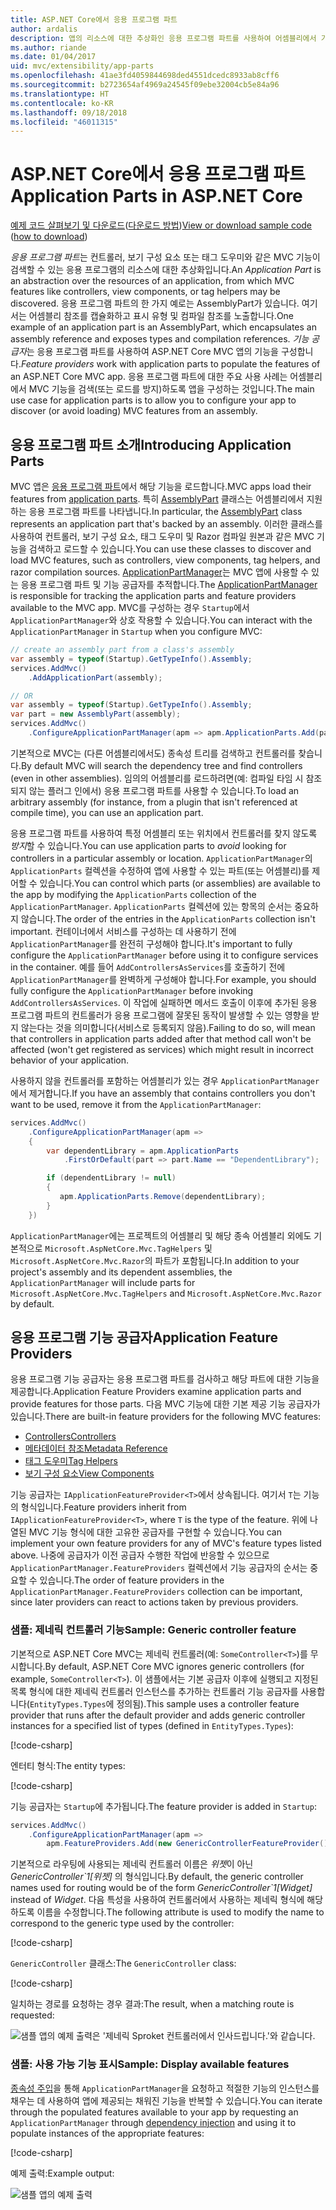 ```yaml
---
title: ASP.NET Core에서 응용 프로그램 파트
author: ardalis
description: 앱의 리소스에 대한 추상화인 응용 프로그램 파트를 사용하여 어셈블리에서 기능을 검색하거나 로드하지 않도록 하는 방법을 알아봅니다.
ms.author: riande
ms.date: 01/04/2017
uid: mvc/extensibility/app-parts
ms.openlocfilehash: 41ae3fd4059844698ded4551dcedc8933ab8cff6
ms.sourcegitcommit: b2723654af4969a24545f09ebe32004cb5e84a96
ms.translationtype: HT
ms.contentlocale: ko-KR
ms.lasthandoff: 09/18/2018
ms.locfileid: "46011315"
---
```

# <a name="application-parts-in-aspnet-core"></a><span data-ttu-id="48a94-103">ASP.NET Core에서 응용 프로그램 파트</span><span class="sxs-lookup"><span data-stu-id="48a94-103">Application Parts in ASP.NET Core</span></span>

<span data-ttu-id="48a94-104">[예제 코드 살펴보기 및 다운로드](https://github.com/aspnet/Docs/tree/master/aspnetcore/mvc/advanced/app-parts/sample)([다운로드 방법](xref:tutorials/index#how-to-download-a-sample))</span><span class="sxs-lookup"><span data-stu-id="48a94-104">[View or download sample code](https://github.com/aspnet/Docs/tree/master/aspnetcore/mvc/advanced/app-parts/sample) ([how to download](xref:tutorials/index#how-to-download-a-sample))</span></span>

<span data-ttu-id="48a94-105">*응용 프로그램 파트*는 컨트롤러, 보기 구성 요소 또는 태그 도우미와 같은 MVC 기능이 검색할 수 있는 응용 프로그램의 리소스에 대한 추상화입니다.</span><span class="sxs-lookup"><span data-stu-id="48a94-105">An *Application Part* is an abstraction over the resources of an application, from which MVC features like controllers, view components, or tag helpers may be discovered.</span></span> <span data-ttu-id="48a94-106">응용 프로그램 파트의 한 가지 예로는 AssemblyPart가 있습니다. 여기서는 어셈블리 참조를 캡슐화하고 표시 유형 및 컴파일 참조를 노출합니다.</span><span class="sxs-lookup"><span data-stu-id="48a94-106">One example of an application part is an AssemblyPart, which encapsulates an assembly reference and exposes types and compilation references.</span></span> <span data-ttu-id="48a94-107">*기능 공급자*는 응용 프로그램 파트를 사용하여 ASP.NET Core MVC 앱의 기능을 구성합니다.</span><span class="sxs-lookup"><span data-stu-id="48a94-107">*Feature providers* work with application parts to populate the features of an ASP.NET Core MVC app.</span></span> <span data-ttu-id="48a94-108">응용 프로그램 파트에 대한 주요 사용 사례는 어셈블리에서 MVC 기능을 검색(또는 로드를 방지)하도록 앱을 구성하는 것입니다.</span><span class="sxs-lookup"><span data-stu-id="48a94-108">The main use case for application parts is to allow you to configure your app to discover (or avoid loading) MVC features from an assembly.</span></span>

## <a name="introducing-application-parts"></a><span data-ttu-id="48a94-109">응용 프로그램 파트 소개</span><span class="sxs-lookup"><span data-stu-id="48a94-109">Introducing Application Parts</span></span>

<span data-ttu-id="48a94-110">MVC 앱은 [응용 프로그램 파트](/dotnet/api/microsoft.aspnetcore.mvc.applicationparts.applicationpart)에서 해당 기능을 로드합니다.</span><span class="sxs-lookup"><span data-stu-id="48a94-110">MVC apps load their features from [application parts](/dotnet/api/microsoft.aspnetcore.mvc.applicationparts.applicationpart).</span></span> <span data-ttu-id="48a94-111">특히 [AssemblyPart](/dotnet/api/microsoft.aspnetcore.mvc.applicationparts.assemblypart#Microsoft_AspNetCore_Mvc_ApplicationParts_AssemblyPart) 클래스는 어셈블리에서 지원하는 응용 프로그램 파트를 나타냅니다.</span><span class="sxs-lookup"><span data-stu-id="48a94-111">In particular, the [AssemblyPart](/dotnet/api/microsoft.aspnetcore.mvc.applicationparts.assemblypart#Microsoft_AspNetCore_Mvc_ApplicationParts_AssemblyPart) class represents an application part that's backed by an assembly.</span></span> <span data-ttu-id="48a94-112">이러한 클래스를 사용하여 컨트롤러, 보기 구성 요소, 태그 도우미 및 Razor 컴파일 원본과 같은 MVC 기능을 검색하고 로드할 수 있습니다.</span><span class="sxs-lookup"><span data-stu-id="48a94-112">You can use these classes to discover and load MVC features, such as controllers, view components, tag helpers, and razor compilation sources.</span></span> <span data-ttu-id="48a94-113">[ApplicationPartManager](/dotnet/api/microsoft.aspnetcore.mvc.applicationparts.applicationpartmanager)는 MVC 앱에 사용할 수 있는 응용 프로그램 파트 및 기능 공급자를 추적합니다.</span><span class="sxs-lookup"><span data-stu-id="48a94-113">The [ApplicationPartManager](/dotnet/api/microsoft.aspnetcore.mvc.applicationparts.applicationpartmanager) is responsible for tracking the application parts and feature providers available to the MVC app.</span></span> <span data-ttu-id="48a94-114">MVC를 구성하는 경우 `Startup`에서 `ApplicationPartManager`와 상호 작용할 수 있습니다.</span><span class="sxs-lookup"><span data-stu-id="48a94-114">You can interact with the `ApplicationPartManager` in `Startup` when you configure MVC:</span></span>

```csharp
// create an assembly part from a class's assembly
var assembly = typeof(Startup).GetTypeInfo().Assembly;
services.AddMvc()
    .AddApplicationPart(assembly);

// OR
var assembly = typeof(Startup).GetTypeInfo().Assembly;
var part = new AssemblyPart(assembly);
services.AddMvc()
    .ConfigureApplicationPartManager(apm => apm.ApplicationParts.Add(part));
```

<span data-ttu-id="48a94-115">기본적으로 MVC는 (다른 어셈블리에서도) 종속성 트리를 검색하고 컨트롤러를 찾습니다.</span><span class="sxs-lookup"><span data-stu-id="48a94-115">By default MVC will search the dependency tree and find controllers (even in other assemblies).</span></span> <span data-ttu-id="48a94-116">임의의 어셈블리를 로드하려면(예: 컴파일 타임 시 참조되지 않는 플러그 인에서) 응용 프로그램 파트를 사용할 수 있습니다.</span><span class="sxs-lookup"><span data-stu-id="48a94-116">To load an arbitrary assembly (for instance, from a plugin that isn't referenced at compile time), you can use an application part.</span></span>

<span data-ttu-id="48a94-117">응용 프로그램 파트를 사용하여 특정 어셈블리 또는 위치에서 컨트롤러를 찾지 않도록 *방지*할 수 있습니다.</span><span class="sxs-lookup"><span data-stu-id="48a94-117">You can use application parts to *avoid* looking for controllers in a particular assembly or location.</span></span> <span data-ttu-id="48a94-118">`ApplicationPartManager`의 `ApplicationParts` 컬렉션을 수정하여 앱에 사용할 수 있는 파트(또는 어셈블리)를 제어할 수 있습니다.</span><span class="sxs-lookup"><span data-stu-id="48a94-118">You can control which parts (or assemblies) are available to the app by modifying the `ApplicationParts` collection of the `ApplicationPartManager`.</span></span> <span data-ttu-id="48a94-119">`ApplicationParts` 컬렉션에 있는 항목의 순서는 중요하지 않습니다.</span><span class="sxs-lookup"><span data-stu-id="48a94-119">The order of the entries in the `ApplicationParts` collection isn't important.</span></span> <span data-ttu-id="48a94-120">컨테이너에서 서비스를 구성하는 데 사용하기 전에 `ApplicationPartManager`를 완전히 구성해야 합니다.</span><span class="sxs-lookup"><span data-stu-id="48a94-120">It's important to fully configure the `ApplicationPartManager` before using it to configure services in the container.</span></span> <span data-ttu-id="48a94-121">예를 들어 `AddControllersAsServices`를 호출하기 전에 `ApplicationPartManager`를 완벽하게 구성해야 합니다.</span><span class="sxs-lookup"><span data-stu-id="48a94-121">For example, you should fully configure the `ApplicationPartManager` before invoking `AddControllersAsServices`.</span></span> <span data-ttu-id="48a94-122">이 작업에 실패하면 메서드 호출이 이후에 추가된 응용 프로그램 파트의 컨트롤러가 응용 프로그램에 잘못된 동작이 발생할 수 있는 영향을 받지 않는다는 것을 의미합니다(서비스로 등록되지 않음).</span><span class="sxs-lookup"><span data-stu-id="48a94-122">Failing to do so, will mean that controllers in application parts added after that method call won't be affected (won't get registered as services) which might result in incorrect behavior of your application.</span></span>

<span data-ttu-id="48a94-123">사용하지 않을 컨트롤러를 포함하는 어셈블리가 있는 경우 `ApplicationPartManager`에서 제거합니다.</span><span class="sxs-lookup"><span data-stu-id="48a94-123">If you have an assembly that contains controllers you don't want to be used, remove it from the `ApplicationPartManager`:</span></span>

```csharp
services.AddMvc()
    .ConfigureApplicationPartManager(apm =>
    {
        var dependentLibrary = apm.ApplicationParts
            .FirstOrDefault(part => part.Name == "DependentLibrary");

        if (dependentLibrary != null)
        {
           apm.ApplicationParts.Remove(dependentLibrary);
        }
    })
```

<span data-ttu-id="48a94-124">`ApplicationPartManager`에는 프로젝트의 어셈블리 및 해당 종속 어셈블리 외에도 기본적으로 `Microsoft.AspNetCore.Mvc.TagHelpers` 및 `Microsoft.AspNetCore.Mvc.Razor`의 파트가 포함됩니다.</span><span class="sxs-lookup"><span data-stu-id="48a94-124">In addition to your project's assembly and its dependent assemblies, the `ApplicationPartManager` will include parts for `Microsoft.AspNetCore.Mvc.TagHelpers` and `Microsoft.AspNetCore.Mvc.Razor` by default.</span></span>

## <a name="application-feature-providers"></a><span data-ttu-id="48a94-125">응용 프로그램 기능 공급자</span><span class="sxs-lookup"><span data-stu-id="48a94-125">Application Feature Providers</span></span>

<span data-ttu-id="48a94-126">응용 프로그램 기능 공급자는 응용 프로그램 파트를 검사하고 해당 파트에 대한 기능을 제공합니다.</span><span class="sxs-lookup"><span data-stu-id="48a94-126">Application Feature Providers examine application parts and provide features for those parts.</span></span> <span data-ttu-id="48a94-127">다음 MVC 기능에 대한 기본 제공 기능 공급자가 있습니다.</span><span class="sxs-lookup"><span data-stu-id="48a94-127">There are built-in feature providers for the following MVC features:</span></span>

* [<span data-ttu-id="48a94-128">Controllers</span><span class="sxs-lookup"><span data-stu-id="48a94-128">Controllers</span></span>](/dotnet/api/microsoft.aspnetcore.mvc.controllers.controllerfeatureprovider)
* [<span data-ttu-id="48a94-129">메타데이터 참조</span><span class="sxs-lookup"><span data-stu-id="48a94-129">Metadata Reference</span></span>](/dotnet/api/microsoft.aspnetcore.mvc.razor.compilation.metadatareferencefeatureprovider)
* [<span data-ttu-id="48a94-130">태그 도우미</span><span class="sxs-lookup"><span data-stu-id="48a94-130">Tag Helpers</span></span>](/dotnet/api/microsoft.aspnetcore.mvc.razor.taghelpers.taghelperfeatureprovider)
* [<span data-ttu-id="48a94-131">보기 구성 요소</span><span class="sxs-lookup"><span data-stu-id="48a94-131">View Components</span></span>](/dotnet/api/microsoft.aspnetcore.mvc.viewcomponents.viewcomponentfeatureprovider)

<span data-ttu-id="48a94-132">기능 공급자는 `IApplicationFeatureProvider<T>`에서 상속됩니다. 여기서 `T`는 기능의 형식입니다.</span><span class="sxs-lookup"><span data-stu-id="48a94-132">Feature providers inherit from `IApplicationFeatureProvider<T>`, where `T` is the type of the feature.</span></span> <span data-ttu-id="48a94-133">위에 나열된 MVC 기능 형식에 대한 고유한 공급자를 구현할 수 있습니다.</span><span class="sxs-lookup"><span data-stu-id="48a94-133">You can implement your own feature providers for any of MVC's feature types listed above.</span></span> <span data-ttu-id="48a94-134">나중에 공급자가 이전 공급자 수행한 작업에 반응할 수 있으므로 `ApplicationPartManager.FeatureProviders` 컬렉션에서 기능 공급자의 순서는 중요할 수 있습니다.</span><span class="sxs-lookup"><span data-stu-id="48a94-134">The order of feature providers in the `ApplicationPartManager.FeatureProviders` collection can be important, since later providers can react to actions taken by previous providers.</span></span>

### <a name="sample-generic-controller-feature"></a><span data-ttu-id="48a94-135">샘플: 제네릭 컨트롤러 기능</span><span class="sxs-lookup"><span data-stu-id="48a94-135">Sample: Generic controller feature</span></span>

<span data-ttu-id="48a94-136">기본적으로 ASP.NET Core MVC는 제네릭 컨트롤러(예: `SomeController<T>`)를 무시합니다.</span><span class="sxs-lookup"><span data-stu-id="48a94-136">By default, ASP.NET Core MVC ignores generic controllers (for example, `SomeController<T>`).</span></span> <span data-ttu-id="48a94-137">이 샘플에서는 기본 공급자 이후에 실행되고 지정된 목록 형식에 대한 제네릭 컨트롤러 인스턴스를 추가하는 컨트롤러 기능 공급자를 사용합니다(`EntityTypes.Types`에 정의됨).</span><span class="sxs-lookup"><span data-stu-id="48a94-137">This sample uses a controller feature provider that runs after the default provider and adds generic controller instances for a specified list of types (defined in `EntityTypes.Types`):</span></span>

[!code-csharp[](./app-parts/sample/AppPartsSample/GenericControllerFeatureProvider.cs?highlight=13&range=18-36)]

<span data-ttu-id="48a94-138">엔터티 형식:</span><span class="sxs-lookup"><span data-stu-id="48a94-138">The entity types:</span></span>

[!code-csharp[](./app-parts/sample/AppPartsSample/Model/EntityTypes.cs?range=6-16)]

<span data-ttu-id="48a94-139">기능 공급자는 `Startup`에 추가됩니다.</span><span class="sxs-lookup"><span data-stu-id="48a94-139">The feature provider is added in `Startup`:</span></span>

```csharp
services.AddMvc()
    .ConfigureApplicationPartManager(apm => 
        apm.FeatureProviders.Add(new GenericControllerFeatureProvider()));
```

<span data-ttu-id="48a94-140">기본적으로 라우팅에 사용되는 제네릭 컨트롤러 이름은 *위젯*이 아닌 *GenericController\`1[위젯]* 의 형식입니다.</span><span class="sxs-lookup"><span data-stu-id="48a94-140">By default, the generic controller names used for routing would be of the form *GenericController\`1[Widget]* instead of *Widget*.</span></span> <span data-ttu-id="48a94-141">다음 특성을 사용하여 컨트롤러에서 사용하는 제네릭 형식에 해당하도록 이름을 수정합니다.</span><span class="sxs-lookup"><span data-stu-id="48a94-141">The following attribute is used to modify the name to correspond to the generic type used by the controller:</span></span>

[!code-csharp[](./app-parts/sample/AppPartsSample/GenericControllerNameConvention.cs)]

<span data-ttu-id="48a94-142">`GenericController` 클래스:</span><span class="sxs-lookup"><span data-stu-id="48a94-142">The `GenericController` class:</span></span>

[!code-csharp[](./app-parts/sample/AppPartsSample/GenericController.cs?highlight=5-6)]

<span data-ttu-id="48a94-143">일치하는 경로를 요청하는 경우 결과:</span><span class="sxs-lookup"><span data-stu-id="48a94-143">The result, when a matching route is requested:</span></span>

![샘플 앱의 예제 출력은 '제네릭 Sproket 컨트롤러에서 인사드립니다.'와 같습니다.](app-parts/_static/generic-controller.png)

### <a name="sample-display-available-features"></a><span data-ttu-id="48a94-145">샘플: 사용 가능 기능 표시</span><span class="sxs-lookup"><span data-stu-id="48a94-145">Sample: Display available features</span></span>

<span data-ttu-id="48a94-146">[종속성 주입](../../fundamentals/dependency-injection.md)을 통해 `ApplicationPartManager`을 요청하고 적절한 기능의 인스턴스를 채우는 데 사용하여 앱에 제공되는 채워진 기능을 반복할 수 있습니다.</span><span class="sxs-lookup"><span data-stu-id="48a94-146">You can iterate through the populated features available to your app by requesting an `ApplicationPartManager` through [dependency injection](../../fundamentals/dependency-injection.md) and using it to populate instances of the appropriate features:</span></span>

[!code-csharp[](./app-parts/sample/AppPartsSample/Controllers/FeaturesController.cs?highlight=16,25-27)]

<span data-ttu-id="48a94-147">예제 출력:</span><span class="sxs-lookup"><span data-stu-id="48a94-147">Example output:</span></span>

![샘플 앱의 예제 출력](app-parts/_static/available-features.png)
